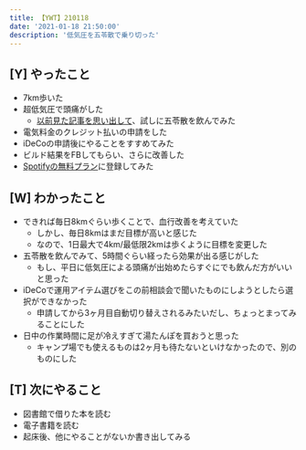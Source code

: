 ```yaml
---
title: 【YWT】210118
date: '2021-01-18 21:50:00'
description: '低気圧を五苓散で乗り切った'
---
```


## [Y] やったこと

- 7km歩いた
- 超低気圧で頭痛がした
  - [以前見た記事を思い出して](https://togetter.com/li/1551680)、試しに五苓散を飲んでみた
- 電気料金のクレジット払いの申請をした
- iDeCoの申請後にやることをすすめてみた
- ビルド結果をFBしてもらい、さらに改善した
- [Spotifyの無料プラン](https://av.watch.impress.co.jp/docs/news/1300717.html)に登録してみた

## [W] わかったこと

- できれば毎日8kmぐらい歩くことで、血行改善を考えていた
  - しかし、毎日8kmはまだ目標が高いと感じた
  - なので、1日最大で4km/最低限2kmは歩くように目標を変更した
- 五苓散を飲んでみて、5時間ぐらい経ったら効果が出る感じがした
  - もし、平日に低気圧による頭痛が出始めたらすぐにでも飲んだ方がいいと思った
- iDeCoで運用アイテム選びをこの前相談会で聞いたものにしようとしたら選択ができなかった
  - 申請してから3ヶ月目自動切り替えされるみたいだし、ちょっとまってみることにした
- 日中の作業時間に足が冷えすぎて湯たんぽを買おうと思った
  - キャンプ場でも使えるものは2ヶ月も待たないといけなかったので、別のものにした

## [T] 次にやること

- 図書館で借りた本を読む
- 電子書籍を読む
- 起床後、他にやることがないか書き出してみる
